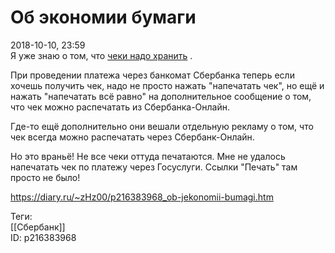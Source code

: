 Об экономии бумаги
===================

   
 2018-10-10, 23:59   
  Я уже знаю о том, что  [чеки надо хранить](Сплю%20спокойно)  .   
   
 При проведении платежа через банкомат Сбербанка теперь если хочешь получить чек, надо не просто нажать "напечатать чек", но ещё и нажать "напечатать всё равно" на дополнительное сообщение о том, что чек можно распечатать из Сбербанка-Онлайн.   
   
 Где-то ещё дополнительно они вешали отдельную рекламу о том, что чек всегда можно распечатать через Сбербанк-Онлайн.   
   
 Но это враньё! Не все чеки оттуда печатаются. Мне не удалось напечатать чек по платежу через Госуслуги. Ссылки "Печать" там просто не было!   
    
 <https://diary.ru/~zHz00/p216383968_ob-jekonomii-bumagi.htm>   
   
 Теги:   
 [[Сбербанк]]   
 ID: p216383968